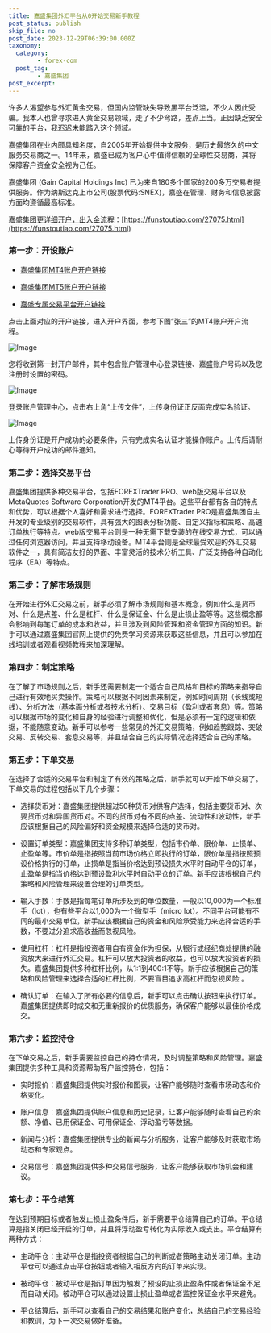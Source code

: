 ```yaml
---
title: 嘉盛集团外汇平台从0开始交易新手教程
post_status: publish
skip_file: no
post_date: 2023-12-29T06:39:00.000Z
taxonomy:
  category:
        - forex-com
  post_tag:
        - 嘉盛集团
post_excerpt: 
---
```

许多人渴望参与外汇黄金交易，但国内监管缺失导致黑平台泛滥，不少人因此受骗。我本人也曾寻求进入黄金交易领域，走了不少弯路，差点上当。正因缺乏安全可靠的平台，我迟迟未能踏入这个领域。

嘉盛集团在业内颇具知名度，自2005年开始提供中文服务，是历史最悠久的中文服务交易商之一。14年来，嘉盛已成为客户心中值得信赖的全球性交易商，其将保障客户资金安全视为己任。

嘉盛集团 (Gain Capital Holdings Inc) 已为来自180多个国家的200多万交易者提供服务。作为纳斯达克上市公司(股票代码:SNEX)，嘉盛在管理、财务和信息披露方面均遵循最高标准。

[嘉盛集团更详细开户，出入金流程](https://funstoutiao.com/27075.html)：[https://funstoutiao.com/27075.html](https://funstoutiao.com/27075.html)

### 第一步：开设账户

* [嘉盛集团MT4账户开户链接](https://s.ssgg.net/jsmt4)

* [嘉盛集团MT5账户开户链接](https://s.ssgg.net/jsmt5)

* [嘉盛专属交易平台开户链接](https://s.ssgg.net/js)

点击上面对应的开户链接，进入开户界面，参考下图“张三”的MT4账户开户流程。

![Image](https://prod-files-secure.s3.us-west-2.amazonaws.com/39ed1227-6d7d-4570-be36-9ccd4a2c4241/7a167aea-686b-400d-af59-4e18eb607a40/640.png?X-Amz-Algorithm=AWS4-HMAC-SHA256&X-Amz-Content-Sha256=UNSIGNED-PAYLOAD&X-Amz-Credential=ASIAZI2LB466WPTSSUUY%2F20250625%2Fus-west-2%2Fs3%2Faws4_request&X-Amz-Date=20250625T041308Z&X-Amz-Expires=3600&X-Amz-Security-Token=IQoJb3JpZ2luX2VjEEQaCXVzLXdlc3QtMiJIMEYCIQDMAagR%2BHiPIU6Sf2gJBoOejsXSz6KOGqMLzScc8SxEnAIhAI6RSxO7i9PHd4tcf3kfQsk1C6s8G8oCyTn2ZrMD7ckQKv8DCD0QABoMNjM3NDIzMTgzODA1Igw4g8FZYaJnRCvomgQq3AP3fAoas0BE9ZG%2BGnm%2BXqMD2L7ClosIf5TOagr2Ts3lwZ0Knc5gYPXCCxkHrwFcwsbfLEnZn0HeIVcGwDNp%2FxNv2T2nTJgL8zn7AsramTDg4HOyhc3Gz7OZES%2BXpa9Evd1w60klAfrMksnwLY323BWr3qI9VUNEDZByVP3A7%2BLfoH2vPoqfbwYCcU7DLCS8AoU%2BzUI5QLl6npJADRnZ7uEYja4dsSKiVSfvWeeI7lDwKUv%2FkHaqiH%2FtfRT4YIqRI2Zy9TbXmAvZuTxoB1CKztlMbc%2FPoURGVt9xE4ZRlWnHl%2BzTKw%2Bjpq2zwj9bA5a0pS46NzERplM3JvfTrUFMRD0YwPelSbJ0ae9flcJLcbJrqwZPoevDBbgAgdwp1gAcwEopbGXEFImM09oJ62%2FGpAViUeVdDyCEikD92XLT2Q5VucjljK6SQrSy4HHmX7b9PTPc92fD4s7CiRxU%2FerHFf8ze5qnZ5CZwPo55IKp9kuwT%2B1X%2BsM0JI2gMCDFXUuJssljuDsUTM39BuF83II120ZrbWESwDdHDPBZgwxJvr%2FDF9I4vJpYys74eUfKG8ujMs5LHmh1PbFcbH7dBhmYtzqiuD8Qe%2F3Rgvz41FUnlTf45h7RO64UL570UQ4bejDe6%2B3CBjqkAQu%2FVb%2BzwicrPhDQ0MeiMaWdEMUdCtERdVtBcoOGF0XM7fbKIzquYH%2BDIstfoSExPAHu2E1VWU1m8Y5tLX0ViJK%2FdBaBcR1O4fELXCLKEJ7evAAUi6tl3eSxw1ptvPWTbcmn13P%2Fz51d0%2FFHqwyH8RUr8vehjjM%2F6Bc5L7O2S45M3OOPjGFhT9Oh03zjFxxB9e1nTD9FP2QqkPWDrPlQYCVSZ%2FRk&X-Amz-Signature=cedca506a51bac7461a76f3e6ee667a8396e3713e11e57d75fa640d098731f20&X-Amz-SignedHeaders=host&x-amz-checksum-mode=ENABLED&x-id=GetObject)

您将收到第一封开户邮件，其中包含账户管理中心登录链接、嘉盛账户号码以及您注册时设置的密码。

![Image](https://prod-files-secure.s3.us-west-2.amazonaws.com/39ed1227-6d7d-4570-be36-9ccd4a2c4241/eaa1c6b3-2877-4284-a0e1-530e222c27fb/image.png?X-Amz-Algorithm=AWS4-HMAC-SHA256&X-Amz-Content-Sha256=UNSIGNED-PAYLOAD&X-Amz-Credential=ASIAZI2LB466WPTSSUUY%2F20250625%2Fus-west-2%2Fs3%2Faws4_request&X-Amz-Date=20250625T041308Z&X-Amz-Expires=3600&X-Amz-Security-Token=IQoJb3JpZ2luX2VjEEQaCXVzLXdlc3QtMiJIMEYCIQDMAagR%2BHiPIU6Sf2gJBoOejsXSz6KOGqMLzScc8SxEnAIhAI6RSxO7i9PHd4tcf3kfQsk1C6s8G8oCyTn2ZrMD7ckQKv8DCD0QABoMNjM3NDIzMTgzODA1Igw4g8FZYaJnRCvomgQq3AP3fAoas0BE9ZG%2BGnm%2BXqMD2L7ClosIf5TOagr2Ts3lwZ0Knc5gYPXCCxkHrwFcwsbfLEnZn0HeIVcGwDNp%2FxNv2T2nTJgL8zn7AsramTDg4HOyhc3Gz7OZES%2BXpa9Evd1w60klAfrMksnwLY323BWr3qI9VUNEDZByVP3A7%2BLfoH2vPoqfbwYCcU7DLCS8AoU%2BzUI5QLl6npJADRnZ7uEYja4dsSKiVSfvWeeI7lDwKUv%2FkHaqiH%2FtfRT4YIqRI2Zy9TbXmAvZuTxoB1CKztlMbc%2FPoURGVt9xE4ZRlWnHl%2BzTKw%2Bjpq2zwj9bA5a0pS46NzERplM3JvfTrUFMRD0YwPelSbJ0ae9flcJLcbJrqwZPoevDBbgAgdwp1gAcwEopbGXEFImM09oJ62%2FGpAViUeVdDyCEikD92XLT2Q5VucjljK6SQrSy4HHmX7b9PTPc92fD4s7CiRxU%2FerHFf8ze5qnZ5CZwPo55IKp9kuwT%2B1X%2BsM0JI2gMCDFXUuJssljuDsUTM39BuF83II120ZrbWESwDdHDPBZgwxJvr%2FDF9I4vJpYys74eUfKG8ujMs5LHmh1PbFcbH7dBhmYtzqiuD8Qe%2F3Rgvz41FUnlTf45h7RO64UL570UQ4bejDe6%2B3CBjqkAQu%2FVb%2BzwicrPhDQ0MeiMaWdEMUdCtERdVtBcoOGF0XM7fbKIzquYH%2BDIstfoSExPAHu2E1VWU1m8Y5tLX0ViJK%2FdBaBcR1O4fELXCLKEJ7evAAUi6tl3eSxw1ptvPWTbcmn13P%2Fz51d0%2FFHqwyH8RUr8vehjjM%2F6Bc5L7O2S45M3OOPjGFhT9Oh03zjFxxB9e1nTD9FP2QqkPWDrPlQYCVSZ%2FRk&X-Amz-Signature=841ab996c86e843d3426f2cc6f5a7d41f0776edf0bd438e6082a1bb65609226e&X-Amz-SignedHeaders=host&x-amz-checksum-mode=ENABLED&x-id=GetObject)

登录账户管理中心，点击右上角“上传文件”，上传身份证正反面完成实名验证。

![Image](https://prod-files-secure.s3.us-west-2.amazonaws.com/39ed1227-6d7d-4570-be36-9ccd4a2c4241/54090639-09fc-46b4-a135-e0289f707147/image.png?X-Amz-Algorithm=AWS4-HMAC-SHA256&X-Amz-Content-Sha256=UNSIGNED-PAYLOAD&X-Amz-Credential=ASIAZI2LB466WPTSSUUY%2F20250625%2Fus-west-2%2Fs3%2Faws4_request&X-Amz-Date=20250625T041308Z&X-Amz-Expires=3600&X-Amz-Security-Token=IQoJb3JpZ2luX2VjEEQaCXVzLXdlc3QtMiJIMEYCIQDMAagR%2BHiPIU6Sf2gJBoOejsXSz6KOGqMLzScc8SxEnAIhAI6RSxO7i9PHd4tcf3kfQsk1C6s8G8oCyTn2ZrMD7ckQKv8DCD0QABoMNjM3NDIzMTgzODA1Igw4g8FZYaJnRCvomgQq3AP3fAoas0BE9ZG%2BGnm%2BXqMD2L7ClosIf5TOagr2Ts3lwZ0Knc5gYPXCCxkHrwFcwsbfLEnZn0HeIVcGwDNp%2FxNv2T2nTJgL8zn7AsramTDg4HOyhc3Gz7OZES%2BXpa9Evd1w60klAfrMksnwLY323BWr3qI9VUNEDZByVP3A7%2BLfoH2vPoqfbwYCcU7DLCS8AoU%2BzUI5QLl6npJADRnZ7uEYja4dsSKiVSfvWeeI7lDwKUv%2FkHaqiH%2FtfRT4YIqRI2Zy9TbXmAvZuTxoB1CKztlMbc%2FPoURGVt9xE4ZRlWnHl%2BzTKw%2Bjpq2zwj9bA5a0pS46NzERplM3JvfTrUFMRD0YwPelSbJ0ae9flcJLcbJrqwZPoevDBbgAgdwp1gAcwEopbGXEFImM09oJ62%2FGpAViUeVdDyCEikD92XLT2Q5VucjljK6SQrSy4HHmX7b9PTPc92fD4s7CiRxU%2FerHFf8ze5qnZ5CZwPo55IKp9kuwT%2B1X%2BsM0JI2gMCDFXUuJssljuDsUTM39BuF83II120ZrbWESwDdHDPBZgwxJvr%2FDF9I4vJpYys74eUfKG8ujMs5LHmh1PbFcbH7dBhmYtzqiuD8Qe%2F3Rgvz41FUnlTf45h7RO64UL570UQ4bejDe6%2B3CBjqkAQu%2FVb%2BzwicrPhDQ0MeiMaWdEMUdCtERdVtBcoOGF0XM7fbKIzquYH%2BDIstfoSExPAHu2E1VWU1m8Y5tLX0ViJK%2FdBaBcR1O4fELXCLKEJ7evAAUi6tl3eSxw1ptvPWTbcmn13P%2Fz51d0%2FFHqwyH8RUr8vehjjM%2F6Bc5L7O2S45M3OOPjGFhT9Oh03zjFxxB9e1nTD9FP2QqkPWDrPlQYCVSZ%2FRk&X-Amz-Signature=cebbc8476afc545b39cd0fddc06a2cdc97518cde0a64254e2d9ae365b72bb0d0&X-Amz-SignedHeaders=host&x-amz-checksum-mode=ENABLED&x-id=GetObject)

上传身份证是开户成功的必要条件，只有完成实名认证才能操作账户。上传后请耐心等待开户成功的邮件通知。

### 第二步：选择交易平台

嘉盛集团提供多种交易平台，包括FOREXTrader PRO、web版交易平台以及MetaQuotes Software Corporation开发的MT4平台。这些平台都有各自的特点和优势，可以根据个人喜好和需求进行选择。FOREXTrader PRO是嘉盛集团自主开发的专业级别的交易软件，具有强大的图表分析功能、自定义指标和策略、高速订单执行等特点。web版交易平台则是一种无需下载安装的在线交易方式，可以通过任何浏览器访问，并且支持移动设备。MT4平台则是全球最受欢迎的外汇交易软件之一，具有简洁友好的界面、丰富灵活的技术分析工具、广泛支持各种自动化程序（EA）等特点。

### 第三步：了解市场规则

在开始进行外汇交易之前，新手必须了解市场规则和基本概念，例如什么是货币对、什么是点差、什么是杠杆、什么是保证金、什么是止损止盈等等。这些概念都会影响到每笔订单的成本和收益，并且涉及到风险管理和资金管理方面的知识。新手可以通过嘉盛集团官网上提供的免费学习资源来获取这些信息，并且可以参加在线培训或者观看视频教程来加深理解。

### 第四步：制定策略

在了解了市场规则之后，新手还需要制定一个适合自己风格和目标的策略来指导自己进行有效地买卖操作。策略可以根据不同因素来制定，例如时间周期（长线或短线）、分析方法（基本面分析或者技术分析）、交易目标（盈利或者套息）等。策略可以根据市场的变化和自身的经验进行调整和优化，但是必须有一定的逻辑和依据，不能随意变动。新手可以参考一些常见的外汇交易策略，例如趋势跟踪、突破交易、反转交易、套息交易等，并且结合自己的实际情况选择适合自己的策略。

### 第五步：下单交易

在选择了合适的交易平台和制定了有效的策略之后，新手就可以开始下单交易了。下单交易的过程包括以下几个步骤：

* 选择货币对：嘉盛集团提供超过50种货币对供客户选择，包括主要货币对、次要货币对和异国货币对。不同的货币对有不同的点差、流动性和波动性，新手应该根据自己的风险偏好和资金规模来选择合适的货币对。

* 设置订单类型：嘉盛集团支持多种订单类型，包括市价单、限价单、止损单、止盈单等。市价单是指按照当前市场价格立即执行的订单，限价单是指按照预设价格执行的订单，止损单是指当价格达到预设损失水平时自动平仓的订单，止盈单是指当价格达到预设盈利水平时自动平仓的订单。新手应该根据自己的策略和风险管理来设置合理的订单类型。

* 输入手数：手数是指每笔订单所涉及到的单位数量，一般以10,000为一个标准手（lot），也有些平台以1,000为一个微型手（micro lot）。不同平台可能有不同的最小交易单位，新手应该根据自己的资金和风险承受能力来选择合适的手数，不要过分追求高收益而忽视风险。

* 使用杠杆：杠杆是指投资者用自有资金作为担保，从银行或经纪商处提供的融资放大来进行外汇交易。杠杆可以放大投资者的收益，也可以放大投资者的损失。嘉盛集团提供多种杠杆比例，从1:1到400:1不等。新手应该根据自己的策略和风险管理来选择合适的杠杆比例，不要盲目追求高杠杆而忽视风险 。

* 确认订单：在输入了所有必要的信息后，新手可以点击确认按钮来执行订单。嘉盛集团提供即时成交和无重新报价的优质服务，确保客户能够以最佳价格成交。

### 第六步：监控持仓

在下单交易之后，新手需要监控自己的持仓情况，及时调整策略和风险管理。嘉盛集团提供多种工具和资源帮助客户监控持仓，包括：

* 实时报价：嘉盛集团提供实时报价和图表，让客户能够随时查看市场动态和价格变化。

* 账户信息：嘉盛集团提供账户信息和历史记录，让客户能够随时查看自己的余额、净值、已用保证金、可用保证金、浮动盈亏等数据。

* 新闻与分析：嘉盛集团提供专业的新闻与分析服务，让客户能够及时获取市场动态和专家观点。

* 交易信号：嘉盛集团提供多种交易信号服务，让客户能够获取市场机会和建议。

### 第七步：平仓结算

在达到预期目标或者触发止损止盈条件后，新手需要平仓结算自己的订单。平仓结算是指关闭已经开启的订单，并且将浮动盈亏转化为实际收入或支出。平仓结算有两种方式：

* 主动平仓：主动平仓是指投资者根据自己的判断或者策略主动关闭订单。主动平仓可以通过点击平仓按钮或者输入相反方向的订单来实现。

* 被动平仓：被动平仓是指订单因为触发了预设的止损止盈条件或者保证金不足而自动关闭。被动平仓可以通过设置止损止盈单或者监控保证金水平来避免。

* 平仓结算后，新手可以查看自己的交易结果和账户变化，总结自己的交易经验和教训，为下一次交易做好准备。